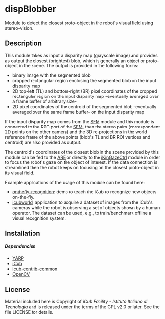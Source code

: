 dispBlobber
====================

Module to detect the closest proto-object in the robot's visual field using stereo-vision.

## Description

This module takes as input a disparity map (grayscale image) and provides as output the closest (brightest) blob, which is generally an object or proto-object in the scene. The output is provided in the following forms:

- binary image with the segmented blob
- cropped rectangular region enclosing the segmented blob on the input disparity map
- 2D top-left (TL) and bottom-right (BR) pixel coordinates of the cropped rectangular region on the input disparity map -eventually averaged over a frame buffer of arbitrary size-
- 2D pixel coordinates of the centroid of the segmented blob -eventually averaged over the same frame buffer- on the input disparity map

If the input disparity map comes from the [SFM](https://github.com/robotology/stereo-vision) module and this module is connected to the RPC port of the [SFM](https://github.com/robotology/stereo-vision), then  the stereo pairs (correspondent 2D points on the other camera) and the 3D re-projections in the world reference frame of the above points (blob's TL and BR ROI vertices and centroid) are also provided as output.

The centroid's coordinates of the closest blob in the scene provided by this module can be fed to the [ARE](http://wiki.icub.org/iCub_documentation/group__actionsRenderingEngine.html) or directly to the [iKinGazeCtrl](http://wiki.icub.org/iCub_documentation/group__iKinGazeCtrl.html) module in order to focus the robot's gaze on the object of interest. If the data connection is streamlined then the robot keeps on focusing on the closest proto-object in its visual field.

Example applications of the usage of this module can be found here:
- [onthefly-recognition](https://github.com/robotology/onthefly-recognition): demo to teach the iCub to recognize new objects on-the-fly.
- [icubworld](https://github.com/GiuliaP/icubworld): application to acquire a dataset of images from the iCub's cameras while the robot is observing a set of objects shown by a human operator. The dataset can be used, e.g., to train/benchmark offline a visual recognition system.

## Installation

##### Dependencies
- [YARP](https://github.com/robotology/yarp)
- [iCub](https://github.com/robotology/icub-main)
- [icub-contrib-common](https://github.com/robotology/icub-contrib-common)
- [OpenCV](http://opencv.org/downloads.html)

## License

Material included here is Copyright of _iCub Facility - Istituto Italiano di Tecnologia_ and is released under the terms of the GPL v2.0 or later. See the file LICENSE for details.
